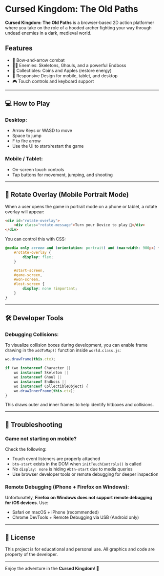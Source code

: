 # Cursed Kingdom: The Old Paths

**Cursed Kingdom: The Old Paths** is a browser-based 2D action platformer where you take on the role of a hooded archer fighting your way through undead enemies in a dark, medieval world.

## Features

* 🎯 Bow-and-arrow combat
* 🧟‍♂️ Enemies: Skeletons, Ghouls, and a powerful Endboss
* 🍎 Collectibles: Coins and Apples (restore energy)
* 📱 Responsive Design for mobile, tablet, and desktop
* 🎮 Touch controls and keyboard support

---

## 💻 How to Play

### Desktop:

* Arrow Keys or WASD to move
* Space to jump
* F to fire arrow
* Use the UI to start/restart the game

### Mobile / Tablet:

* On-screen touch controls
* Tap buttons for movement, jumping, and shooting

---

## 📱 Rotate Overlay (Mobile Portrait Mode)

When a user opens the game in portrait mode on a phone or tablet, a rotate overlay will appear:

```html
<div id="rotate-overlay">
    <div class="rotate-message">Turn your Device to play 🔄</div>
</div>
```

You can control this with CSS:

```css
@media only screen and (orientation: portrait) and (max-width: 900px) {
    #rotate-overlay {
        display: flex;
    }

    #start-screen,
    #game-screen,
    #won-screen,
    #lost-screen {
        display: none !important;
    }
}
```

---

## 🛠️ Developer Tools

### Debugging Collisions:

To visualize collision boxes during development, you can enable frame drawing in the `addToMap()` function inside `world.class.js`:

```js
wo.drawFrame(this.ctx);

if (wo instanceof Character ||
    wo instanceof Skeleton ||
    wo instanceof Ghoul ||
    wo instanceof Endboss ||
    wo instanceof CollectibleObject) {
    wo.drawInnerFrame(this.ctx);
}
```

This draws outer and inner frames to help identify hitboxes and collisions.

---

## 🧪 Troubleshooting

### Game not starting on mobile?

Check the following:

* Touch event listeners are properly attached
* `btn-start` exists in the DOM when `initTouchControls()` is called
* No `display: none` is hiding `#btn-start` due to media queries
* Use browser developer tools or remote debugging for deeper inspection

### Remote Debugging (iPhone + Firefox on Windows):

Unfortunately, **Firefox on Windows does not support remote debugging for iOS devices**. Use:

* Safari on macOS + iPhone (recommended)
* Chrome DevTools + Remote Debugging via USB (Android only)

---

## 📜 License

This project is for educational and personal use. All graphics and code are property of the developer.

---

Enjoy the adventure in the **Cursed Kingdom**! 🏹
